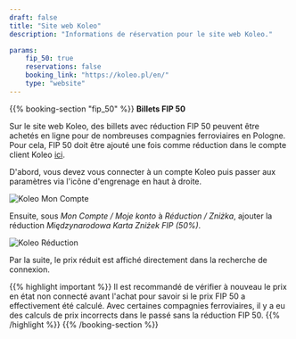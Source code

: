 ```yaml
---
draft: false
title: "Site web Koleo"
description: "Informations de réservation pour le site web Koleo."

params:
    fip_50: true
    reservations: false
    booking_link: "https://koleo.pl/en/"
    type: "website"
---
```


{{% booking-section "fip_50" %}}
**Billets FIP 50**

Sur le site web Koleo, des billets avec réduction FIP 50 peuvent être achetés en ligne pour de nombreuses compagnies ferroviaires en Pologne. Pour cela, FIP 50 doit être ajouté une fois comme réduction dans le compte client Koleo [ici](https://koleo.pl/de/my/account).

D'abord, vous devez vous connecter à un compte Koleo puis passer aux paramètres via l'icône d'engrenage en haut à droite.

![Koleo Mon Compte](koleo_account.webp)

Ensuite, sous _Mon Compte / Moje konto_ à _Réduction / Zniżka_, ajouter la réduction _Międzynarodowa Karta Zniżek FIP (50%)_.

![Koleo Réduction](koleo_discount.webp)

Par la suite, le prix réduit est affiché directement dans la recherche de connexion.

{{% highlight important %}}
Il est recommandé de vérifier à nouveau le prix en état non connecté avant l'achat pour savoir si le prix FIP 50 a effectivement été calculé. Avec certaines compagnies ferroviaires, il y a eu des calculs de prix incorrects dans le passé sans la réduction FIP 50.
{{% /highlight %}}
{{% /booking-section %}}
